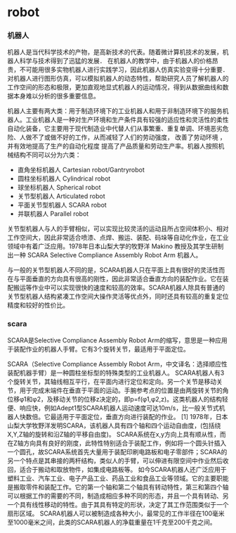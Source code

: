 # robot
### 机器人
机器人是当代科学技术的产物，是高新技术的代表。随着微计算机技术的发展，机器人科学与技术得到了迅猛的发展． 在机器人的教学中，由于机器人的价格昂贵，不可能用很多实物机器人进行实践学习，因此机器人仿真实验变得十分重要． 对机器人进行图形仿真，可以模拟机器人的动态特性，帮助研究人员了解机器人的工作空间的形态和极限，更加直观地显式机器人的运动情况，得到从数据曲线和数据本身难以分析的很多重要信息。

机器人主要有两大类：用于制造环境下的工业机器人和用于非制造环境下的服务机器人。工业机器人是一种对生产环境和生产条件具有较强的适应性和灵活性的柔性自动化装备，它主要用于现代制造业中代替人们从事繁重、重复单调、环境恶劣危险、人做不了或做不好的工作，从而减轻了人们的劳动强度， 改善了劳动环境 ，并有效地提高了生产的自动化程度 提高了产品质量和劳动生产率。机器人按照机械结构不同可以分为六类：

- 直角坐标机器人 Cartesian robot/Gantryrobot
- 圆柱坐标机器人 Cylindrical robot
- 球坐标机器人 Spherical robot
- 关节型机器人 Articulated robot
- 平面关节型机器人 SCARA robot
- 并联机器人 Parallel robot

关节型机器人与人的手臂相似，可以实现比较灵活的运动且所占空间体积小、相对工作空间大，因此非常适合喷漆、点焊、搬运、装配、码垛等自动化作业，在工业领域中有着广泛应用。1978年日本山梨大学的牧野洋 Makino 教授及其学生研制出一种 SCARA Selective Compliance Assembly Robot Arm 机器人。

与一般的关节型机器人不同的是，SCARA机器人只在平面上具有很好的灵活性而在与平面垂直的方向具有很高的刚性，因此非常适合垂直方向的装配作业。它在装配搬运等作业中可以实现很快的速度和较高的效率。SCARA机器人除具有普通的关节型机器人结构紧凑工作空间大操作灵活等优点外，同时还具有较高的重复定位精度和较好的性价比。
### scara
SCARA是Selective Compliance Assembly Robot Arm的缩写，意思是一种应用于装配作业的机器人手臂。它有3个旋转关节，最适用于平面定位。

SCARA（Selective Compliance Assembly Robot Arm，中文译名：选择顺应性装配机器手臂）是一种圆柱坐标型的特殊类型的工业机器人。
SCARA机器人有3个旋转关节，其轴线相互平行，在平面内进行定位和定向。另一个关节是移动关节，用于完成末端件在垂直于平面的运动。手腕参考点的位置是由两旋转关节的角位移φ1和φ2，及移动关节的位移z决定的，即p=f(φ1,φ2,z)。这类机器人的结构轻便、响应快，例如Adept1型SCARA机器人运动速度可达10m/s，比一般关节式机器人快数倍。它最适用于平面定位，垂直方向进行装配的作业。 [1] 
1978年，日本山梨大学牧野洋发明SCARA，该机器人具有四个轴和四个运动自由度，(包括绕X,Y,Z轴的旋转和沿Z轴的平移自由度)。
SCARA系统在x,y方向上具有顺从性，而在Z轴方向具有良好的刚度，此特性特别适合于装配工作，例如将一个圆头针插入一个圆孔，故SCARA系统首先大量用于装配印刷电路板和电子零部件；SCARA的另一个特点是其串接的两杆结构，类似人的手臂，可以伸进有限空间中作业然后收回，适合于搬动和取放物件，如集成电路板等。
如今SCARA机器人还广泛应用于塑料工业、汽车工业、电子产品工业、药品工业和食品工业等领域。它的主要职能是搬取零件和装配工作。它的第一个轴和第二个轴具有转动特性，第三和第四个轴可以根据工作的需要的不同，制造成相应多种不同的形态，并且一个具有转动、另一个具有线性移动的特性。由于其具有特定的形状，决定了其工作范围类似于一个扇形区域。
SCARA机器人可以被制造成各种大小，最常见的工作半径在100毫米至1000毫米之间，此类的SCARA机器人的净载重量在1千克至200千克之间。
